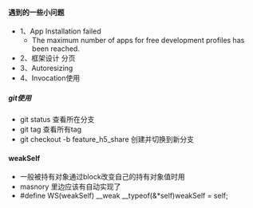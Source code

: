 #### 遇到的一些小问题
- 1、App Installation failed
	 - The maximum number of apps for free development profiles has been reached.
- 2、框架设计 分页
- 3、Autoresizing
- 4、Invocation使用

##### git使用
- git status 查看所在分支
- git tag 查看所有tag
- git checkout -b feature_h5_share 创建并切换到新分支

#### weakSelf
- 一般被持有对象通过block改变自己的持有对象值时用
- masnory 里边应该有自动实现了
- \#define WS(weakSelf)  __weak __typeof(&*self)weakSelf = self;

